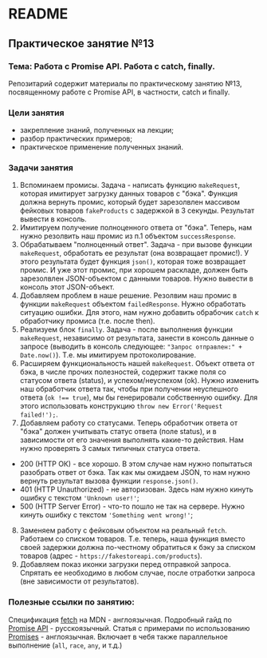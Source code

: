 # README

## Практическое занятие №13

### Тема: Работа с Promise API. Работа с catch, finally.

Репозитарий содержит материалы по практическому занятию №13, посвященному работе с Promise API, в частности, catch и finally.

### Цели занятия
- закрепление знаний, полученных на лекции;
- разбор практических примеров;
- практическое применение полученных знаний.

### Задачи занятия
1. Вспоминаем промисы. Задача - написать функцию `makeRequest`, которая имитирует загрузку данных товаров с "бэка". Функция должна вернуть промис, который будет зарезолвлен массивом фейковых товаров `fakeProducts` с задержкой в 3 секунды. Результат вывести в консоль.
2. Имитируем получение полноценного ответа от "бэка". Теперь, нам нужно резолвить наш промис из п.1 объектом `successResponse`.
3. Обрабатываем "полноценный ответ". Задача - при вызове функции `makeRequest`, обработать ее результат (она возвращает промис!). У этого результата будет функция `json()`, которая тоже возвращает промис. И уже этот промис, при хорошем раскладе, должен быть зарезолвлен JSON-объектом с данными товаров. Нужно вывести в консоль этот JSON-объект.
4. Добавляем проблем в наше решение. Резолвим наш промис в функции `makeRequest` объектом `failedResponse`. Нужно обработать ситуацию ошибки. Для этого, нам нужно добавить обрабочик `catch` к обработчику промиса (т.е. после then).
5. Реализуем блок `finally`. Задача - после выполнения функции `makeRequest`, независимо от результата, занести в консоль данные о запросе (выводить в консоль следующее: `"Запрос отправлен:" + Date.now()`). Т.е. мы имитируем протоколирование.
6. Расширяем функциональность нашей `makeRequest`. Объект ответа от бэка, в числе прочих полезностей, содержит также поля со статусом ответа (status), и успехом/неуспехом (ok). Нужно изменить наш обработчик ответа так, чтобы при получении неуспешного ответа (`ok !== true`), мы бы генерировали собственную ошибку. Для этого использовать конструкцию `throw new Error('Request failed!');`.
7. Добавляем работу со статусами. Теперь обработчик ответа от "бэка" должен учитывать статус ответа (поле status), и в зависимости от его значения выполнять какие-то действия. Нам нужно проверять 3 самых типичных статуса ответа.
 - 200 (НТТР ОК) - все хорошо. В этом случае нам нужно попытаться разобрать ответ от бэка. Так как мы ожидаем JSON, то нам нужно вернуть результат вызова функции `response.json()`.
 - 401 (HTTP Unauthorized) - не авторизован. Здесь нам нужно кинуть ошибку с текстом `'Unknown user!'`;
 - 500 (HTTP Server Error) - что-то пошло не так на сервере. Нужно кинуть ошибку с текстом `'Something went wrong!'`;
8. Заменяем работу с фейковым объектом на реальный `fetch`. Работаем со списком товаров. Т.е. теперь, наша функция вместо своей задержки должна по-честному обратиться к бэку за списком товаров (адрес - `https://fakestoreapi.com/products`).
9. Добавляем показ иконки загрузки перед отправкой запроса. Спрятать ее необходимо в любом случае, после отработки запроса (вне зависимости от результатов).

### Полезные ссылки по занятию:
Спецификация [fetch](https://developer.mozilla.org/en-US/docs/Web/API/fetch) на MDN - англоязычная.
Подробный гайд по [Promise API](https://learn.javascript.ru/promise-basics) - русскоязычный.
Статья с примерами по использованию [Promises](https://www.freecodecamp.org/news/javascript-promise-tutorial-how-to-resolve-or-reject-promises-in-js/) - англоязычная. Включает в чебя также параллельное выполнение (`all`, `race`, `any`, и т.д.)